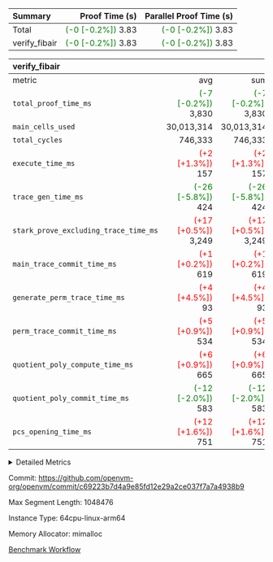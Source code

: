 | Summary | Proof Time (s) | Parallel Proof Time (s) |
|:---|---:|---:|
| Total | <span style='color: green'>(-0 [-0.2%])</span> 3.83 | <span style='color: green'>(-0 [-0.2%])</span> 3.83 |
| verify_fibair | <span style='color: green'>(-0 [-0.2%])</span> 3.83 | <span style='color: green'>(-0 [-0.2%])</span> 3.83 |


| verify_fibair |||||
|:---|---:|---:|---:|---:|
|metric|avg|sum|max|min|
| `total_proof_time_ms ` | <span style='color: green'>(-7 [-0.2%])</span> 3,830 | <span style='color: green'>(-7 [-0.2%])</span> 3,830 | <span style='color: green'>(-7 [-0.2%])</span> 3,830 | <span style='color: green'>(-7 [-0.2%])</span> 3,830 |
| `main_cells_used     ` |  30,013,314 |  30,013,314 |  30,013,314 |  30,013,314 |
| `total_cycles        ` |  746,333 |  746,333 |  746,333 |  746,333 |
| `execute_time_ms     ` | <span style='color: red'>(+2 [+1.3%])</span> 157 | <span style='color: red'>(+2 [+1.3%])</span> 157 | <span style='color: red'>(+2 [+1.3%])</span> 157 | <span style='color: red'>(+2 [+1.3%])</span> 157 |
| `trace_gen_time_ms   ` | <span style='color: green'>(-26 [-5.8%])</span> 424 | <span style='color: green'>(-26 [-5.8%])</span> 424 | <span style='color: green'>(-26 [-5.8%])</span> 424 | <span style='color: green'>(-26 [-5.8%])</span> 424 |
| `stark_prove_excluding_trace_time_ms` | <span style='color: red'>(+17 [+0.5%])</span> 3,249 | <span style='color: red'>(+17 [+0.5%])</span> 3,249 | <span style='color: red'>(+17 [+0.5%])</span> 3,249 | <span style='color: red'>(+17 [+0.5%])</span> 3,249 |
| `main_trace_commit_time_ms` | <span style='color: red'>(+1 [+0.2%])</span> 619 | <span style='color: red'>(+1 [+0.2%])</span> 619 | <span style='color: red'>(+1 [+0.2%])</span> 619 | <span style='color: red'>(+1 [+0.2%])</span> 619 |
| `generate_perm_trace_time_ms` | <span style='color: red'>(+4 [+4.5%])</span> 93 | <span style='color: red'>(+4 [+4.5%])</span> 93 | <span style='color: red'>(+4 [+4.5%])</span> 93 | <span style='color: red'>(+4 [+4.5%])</span> 93 |
| `perm_trace_commit_time_ms` | <span style='color: red'>(+5 [+0.9%])</span> 534 | <span style='color: red'>(+5 [+0.9%])</span> 534 | <span style='color: red'>(+5 [+0.9%])</span> 534 | <span style='color: red'>(+5 [+0.9%])</span> 534 |
| `quotient_poly_compute_time_ms` | <span style='color: red'>(+6 [+0.9%])</span> 665 | <span style='color: red'>(+6 [+0.9%])</span> 665 | <span style='color: red'>(+6 [+0.9%])</span> 665 | <span style='color: red'>(+6 [+0.9%])</span> 665 |
| `quotient_poly_commit_time_ms` | <span style='color: green'>(-12 [-2.0%])</span> 583 | <span style='color: green'>(-12 [-2.0%])</span> 583 | <span style='color: green'>(-12 [-2.0%])</span> 583 | <span style='color: green'>(-12 [-2.0%])</span> 583 |
| `pcs_opening_time_ms ` | <span style='color: red'>(+12 [+1.6%])</span> 751 | <span style='color: red'>(+12 [+1.6%])</span> 751 | <span style='color: red'>(+12 [+1.6%])</span> 751 | <span style='color: red'>(+12 [+1.6%])</span> 751 |



<details>
<summary>Detailed Metrics</summary>

|  | verify_program_compile_ms | total_cells | stark_prove_excluding_trace_time_ms | quotient_poly_compute_time_ms | quotient_poly_commit_time_ms | perm_trace_commit_time_ms | pcs_opening_time_ms | main_trace_commit_time_ms |
| --- | --- | --- | --- | --- | --- | --- | --- |
|  | 3 | 65,536 | 65 | 3 | 13 | 0 | 32 | 15 | 

| air_name | rows | quotient_deg | main_cols | interactions | constraints | cells |
| --- | --- | --- | --- | --- | --- | --- |
| AccessAdapterAir<2> |  | 4 |  | 5 | 12 |  | 
| AccessAdapterAir<4> |  | 4 |  | 5 | 12 |  | 
| AccessAdapterAir<8> |  | 4 |  | 5 | 12 |  | 
| FibonacciAir | 32,768 | 1 | 2 |  | 5 | 65,536 | 
| FriReducedOpeningAir |  | 4 |  | 35 | 59 |  | 
| NativePoseidon2Air<BabyBearParameters>, 1> |  | 4 |  | 31 | 302 |  | 
| PhantomAir |  | 4 |  | 3 | 4 |  | 
| ProgramAir |  | 1 |  | 1 | 4 |  | 
| VariableRangeCheckerAir |  | 1 |  | 1 | 4 |  | 
| VmAirWrapper<BranchNativeAdapterAir, BranchEqualCoreAir<1> |  | 2 |  | 11 | 23 |  | 
| VmAirWrapper<JalNativeAdapterAir, JalCoreAir> |  | 4 |  | 7 | 6 |  | 
| VmAirWrapper<NativeAdapterAir<2, 0>, PublicValuesCoreAir> |  | 4 |  | 11 | 22 |  | 
| VmAirWrapper<NativeAdapterAir<2, 1>, FieldArithmeticCoreAir> |  | 4 |  | 15 | 23 |  | 
| VmAirWrapper<NativeLoadStoreAdapterAir<1>, NativeLoadStoreCoreAir<1> |  | 4 |  | 19 | 31 |  | 
| VmAirWrapper<NativeVectorizedAdapterAir<4>, FieldExtensionCoreAir> |  | 4 |  | 15 | 23 |  | 
| VmConnectorAir |  | 4 |  | 3 | 8 |  | 
| VolatileBoundaryAir |  | 4 |  | 4 | 16 |  | 

| group | trace_gen_time_ms | total_proof_time_ms | total_cycles | total_cells | stark_prove_excluding_trace_time_ms | quotient_poly_compute_time_ms | quotient_poly_commit_time_ms | perm_trace_commit_time_ms | pcs_opening_time_ms | main_trace_commit_time_ms | main_cells_used | generate_perm_trace_time_ms | execute_time_ms |
| --- | --- | --- | --- | --- | --- | --- | --- | --- | --- | --- | --- | --- | --- |
| verify_fibair | 424 | 3,830 | 746,333 | 89,839,640 | 3,249 | 665 | 583 | 534 | 751 | 619 | 30,013,314 | 93 | 157 | 

| group | air_name | rows | prep_cols | perm_cols | main_cols | cells |
| --- | --- | --- | --- | --- | --- | --- |
| verify_fibair | AccessAdapterAir<2> | 131,072 |  | 16 | 11 | 3,538,944 | 
| verify_fibair | AccessAdapterAir<4> | 65,536 |  | 16 | 13 | 1,900,544 | 
| verify_fibair | AccessAdapterAir<8> | 32,768 |  | 16 | 17 | 1,081,344 | 
| verify_fibair | FriReducedOpeningAir | 512 |  | 76 | 64 | 71,680 | 
| verify_fibair | NativePoseidon2Air<BabyBearParameters>, 1> | 8,192 |  | 36 | 348 | 3,145,728 | 
| verify_fibair | PhantomAir | 16,384 |  | 8 | 6 | 229,376 | 
| verify_fibair | ProgramAir | 8,192 |  | 8 | 10 | 147,456 | 
| verify_fibair | VariableRangeCheckerAir | 262,144 | 2 | 8 | 1 | 2,359,296 | 
| verify_fibair | VmAirWrapper<BranchNativeAdapterAir, BranchEqualCoreAir<1> | 262,144 |  | 28 | 23 | 13,369,344 | 
| verify_fibair | VmAirWrapper<JalNativeAdapterAir, JalCoreAir> | 32,768 |  | 12 | 10 | 720,896 | 
| verify_fibair | VmAirWrapper<NativeAdapterAir<2, 1>, FieldArithmeticCoreAir> | 524,288 |  | 20 | 30 | 26,214,400 | 
| verify_fibair | VmAirWrapper<NativeLoadStoreAdapterAir<1>, NativeLoadStoreCoreAir<1> | 524,288 |  | 24 | 41 | 34,078,720 | 
| verify_fibair | VmAirWrapper<NativeVectorizedAdapterAir<4>, FieldExtensionCoreAir> | 8,192 |  | 20 | 40 | 491,520 | 
| verify_fibair | VmConnectorAir | 2 | 1 | 8 | 4 | 24 | 
| verify_fibair | VolatileBoundaryAir | 131,072 |  | 8 | 11 | 2,490,368 | 

</details>


Commit: https://github.com/openvm-org/openvm/commit/c69223b7d4a9e85fd12e29a2ce037f7a7a4938b9

Max Segment Length: 1048476

Instance Type: 64cpu-linux-arm64

Memory Allocator: mimalloc

[Benchmark Workflow](https://github.com/openvm-org/openvm/actions/runs/12688270583)
